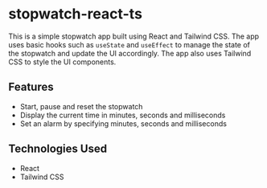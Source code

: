 # stopwatch-react-ts


This is a simple stopwatch app built using React and Tailwind CSS. The app uses basic hooks such as `useState` and `useEffect` to manage the state of the stopwatch and update the UI accordingly. The app also uses Tailwind CSS to style the UI components.

## Features

- Start, pause and reset the stopwatch
- Display the current time in minutes, seconds and milliseconds
- Set an alarm by specifying minutes, seconds and milliseconds

## Technologies Used

- React
- Tailwind CSS
